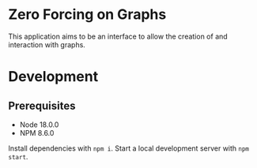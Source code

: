 # Zero Forcing on Graphs

This application aims to be an interface to allow the creation of and interaction with graphs.

# Development

## Prerequisites

- Node 18.0.0
- NPM 8.6.0

Install dependencies with `npm i`. Start a local development server with `npm start`.

